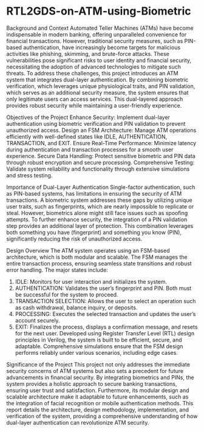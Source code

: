 # RTL2GDS-on-ATM-using-Biometric

Background and Context
Automated Teller Machines (ATMs) have become indispensable in modern banking, offering unparalleled convenience for financial transactions. However, traditional security measures, such as PIN-based authentication, have increasingly become targets for malicious activities like phishing, skimming, and brute-force attacks. These vulnerabilities pose significant risks to user identity and financial security, necessitating the adoption of advanced technologies to mitigate such threats.
To address these challenges, this project introduces an ATM system that integrates dual-layer authentication. By combining biometric verification, which leverages unique physiological traits, and PIN validation, which serves as an additional security measure, the system ensures that only legitimate users can access services. This dual-layered approach provides robust security while maintaining a user-friendly experience.

Objectives of the Project
Enhance Security: Implement dual-layer authentication using biometric verification and PIN validation to prevent unauthorized access.
Design an FSM Architecture: Manage ATM operations efficiently with well-defined states like IDLE, AUTHENTICATION, TRANSACTION, and EXIT.
Ensure Real-Time Performance: Minimize latency during authentication and transaction processes for a smooth user experience.
Secure Data Handling: Protect sensitive biometric and PIN data through robust encryption and secure processing.
Comprehensive Testing: Validate system reliability and functionality through extensive simulations and stress testing.

Importance of Dual-Layer Authentication
Single-factor authentication, such as PIN-based systems, has limitations in ensuring the security of ATM transactions. A biometric system addresses these gaps by utilizing unique user traits, such as fingerprints, which are nearly impossible to replicate or steal. However, biometrics alone might still face issues such as spoofing attempts. To further enhance security, the integration of a PIN validation step provides an additional layer of protection. This combination leverages both something you have (fingerprint) and something you know (PIN), significantly reducing the risk of unauthorized access.


Design Overview
The ATM system operates using an FSM-based architecture, which is both modular and scalable. The FSM manages the entire transaction process, ensuring seamless state transitions and robust error handling. The major states include:
1.	IDLE: Monitors for user interaction and initializes the system.
2.	AUTHENTICATION: Validates the user’s fingerprint and PIN. Both must be successful for the system to proceed.
3.	TRANSACTION SELECTION: Allows the user to select an operation such as cash withdrawal, balance inquiry, or deposits.
4.	PROCESSING: Executes the selected transaction and updates the user’s account securely.
5.	EXIT: Finalizes the process, displays a confirmation message, and resets for the next user.
Developed using Register Transfer Level (RTL) design principles in Verilog, the system is built to be efficient, secure, and adaptable. Comprehensive simulations ensure that the FSM design performs reliably under various scenarios, including edge cases.

Significance of the Project
This project not only addresses the immediate security concerns of ATM systems but also sets a precedent for future advancements in financial security. By integrating biometrics and PINs, the system provides a holistic approach to secure banking transactions, ensuring user trust and satisfaction. Furthermore, its modular design and scalable architecture make it adaptable to future enhancements, such as the integration of facial recognition or mobile authentication methods.
This report details the architecture, design methodology, implementation, and verification of the system, providing a comprehensive understanding of how dual-layer authentication can revolutionize ATM security.
